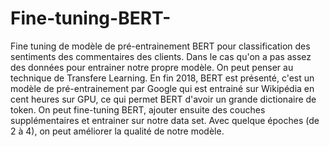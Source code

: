# Fine-tuning-BERT-
Fine tuning de modèle de pré-entrainement BERT pour classification des sentiments des commentaires des clients. 
Dans le cas qu'on a pas assez des données pour entrainer notre propre modèle. On peut penser au technique de Transfere Learning. 
En fin 2018, BERT est présenté, c'est un modèle de pré-entrainement par Google qui est entrainé sur Wikipédia en cent heures sur GPU,
ce qui permet BERT d'avoir un grande dictionaire de token. On peut fine-tuning BERT, ajouter ensuite des couches supplémentaires et 
entrainer sur notre data set. Avec quelque époches (de 2 à 4), on peut améliorer la qualité de notre modèle. 
